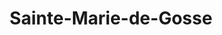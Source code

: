 ---
title: Sainte-Marie-de-Gosse
url: /sainte-marie-de-gosse/
latitude: 43.573
longitude: -1.208
---